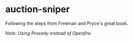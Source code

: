 # auction-sniper
Following the steps from Freeman and Pryce's great book.

*Note: Using Prosody instead of Openfire.*
